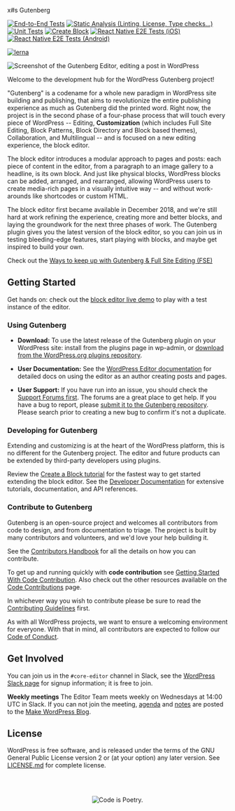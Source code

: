 x#s Gutenberg

[![End-to-End Tests](https://github.com/WordPress/gutenberg/workflows/End-to-End%20Tests/badge.svg)](https://github.com/WordPress/gutenberg/actions?query=workflow%3A%22End-to-End+Tests%22+branch%3Atrunk)
[![Static Analysis (Linting, License, Type checks...)](<https://github.com/WordPress/gutenberg/workflows/Static%20Analysis%20(Linting,%20License,%20Type%20checks...)/badge.svg>)](https://github.com/WordPress/gutenberg/actions?query=workflow%3A%22Static+Analysis+%28Linting%2C+License%2C+Type+checks...%29%22+branch%3Atrunk)
[![Unit Tests](https://github.com/WordPress/gutenberg/workflows/Unit%20Tests/badge.svg)](https://github.com/WordPress/gutenberg/actions?query=workflow%3A%22Unit+Tests%22+branch%3Atrunk)
[![Create Block](https://github.com/WordPress/gutenberg/workflows/Create%20Block/badge.svg)](https://github.com/WordPress/gutenberg/actions?query=workflow%3A%22Create+Block%22+branch%3Atrunk)
[![React Native E2E Tests (iOS)](<https://github.com/WordPress/gutenberg/workflows/React%20Native%20E2E%20Tests%20(iOS)/badge.svg>)](https://github.com/WordPress/gutenberg/actions?query=workflow%3A%22React+Native+E2E+Tests+%28iOS%29%22+branch%3Atrunk)
[![React Native E2E Tests (Android)](<https://github.com/WordPress/gutenberg/workflows/React%20Native%20E2E%20Tests%20(Android)/badge.svg>)](https://github.com/WordPress/gutenberg/actions?query=workflow%3A%22React+Native+E2E+Tests+%28Android%29%22+branch%3Atrunk)

[![lerna](https://img.shields.io/badge/maintained%20with-lerna-cc00ff.svg)](https://lerna.js.org)

![Screenshot of the Gutenberg Editor, editing a post in WordPress](https://user-images.githubusercontent.com/1204802/100067796-fc3e8700-2e36-11eb-993b-6b80b4310b87.png)

Welcome to the development hub for the WordPress Gutenberg project!

"Gutenberg" is a codename for a whole new paradigm in WordPress site building and publishing, that aims to revolutionize the entire publishing experience as much as Gutenberg did the printed word. Right now, the project is in the second phase of a four-phase process that will touch every piece of WordPress -- Editing, **Customization** (which includes Full Site Editing, Block Patterns, Block Directory and Block based themes), Collaboration, and Multilingual -- and is focused on a new editing experience, the block editor.

The block editor introduces a modular approach to pages and posts: each piece of content in the editor, from a paragraph to an image gallery to a headline, is its own block. And just like physical blocks, WordPress blocks can be added, arranged, and rearranged, allowing WordPress users to create media-rich pages in a visually intuitive way -- and without work-arounds like shortcodes or custom HTML.

The block editor first became available in December 2018, and we're still hard at work refining the experience, creating more and better blocks, and laying the groundwork for the next three phases of work. The Gutenberg plugin gives you the latest version of the block editor, so you can join us in testing bleeding-edge features, start playing with blocks, and maybe get inspired to build your own.

Check out the [Ways to keep up with Gutenberg & Full Site Editing (FSE)](https://make.wordpress.org/core/2020/05/20/ways-to-keep-up-with-full-site-editing-fse/)

## Getting Started

Get hands on: check out the [block editor live demo](https://wordpress.org/gutenberg/) to play with a test instance of the editor.

### Using Gutenberg

-   **Download:** To use the latest release of the Gutenberg plugin on your WordPress site: install from the plugins page in wp-admin, or [download from the WordPress.org plugins repository](https://wordpress.org/plugins/gutenberg/).

-   **User Documentation:** See the [WordPress Editor documentation](https://wordpress.org/documentation/article/wordpress-block-editor/) for detailed docs on using the editor as an author creating posts and pages.

-   **User Support:** If you have run into an issue, you should check the [Support Forums first](https://wordpress.org/support/forums/). The forums are a great place to get help. If you have a bug to report, please [submit it to the Gutenberg repository](https://github.com/wordpress/gutenberg/issues). Please search prior to creating a new bug to confirm it's not a duplicate.

### Developing for Gutenberg

Extending and customizing is at the heart of the WordPress platform, this is no different for the Gutenberg project. The editor and future products can be extended by third-party developers using plugins.

Review the [Create a Block tutorial](/docs/getting-started/create-block/README.md) for the fastest way to get started extending the block editor. See the [Developer Documentation](https://developer.wordpress.org/block-editor/#develop-for-the-block-editor) for extensive tutorials, documentation, and API references.

### Contribute to Gutenberg

Gutenberg is an open-source project and welcomes all contributors from code to design, and from documentation to triage. The project is built by many contributors and volunteers, and we'd love your help building it.

See the [Contributors Handbook](https://developer.wordpress.org/block-editor/contributors/) for all the details on how you can contribute.

To get up and running quickly with **code contribution** see [Getting Started With Code Contribution](/docs/contributors/code/getting-started-with-code-contribution.md). Also check out the other resources available on the [Code Contributions](/docs/contributors/code/README.md) page.

In whichever way you wish to contribute please be sure to read the [Contributing Guidelines](https://github.com/WordPress/gutenberg/blob/HEAD/CONTRIBUTING.md) first.

As with all WordPress projects, we want to ensure a welcoming environment for everyone. With that in mind, all contributors are expected to follow our [Code of Conduct](https://github.com/WordPress/gutenberg/blob/HEAD/CODE_OF_CONDUCT.md).

## Get Involved

You can join us in the `#core-editor` channel in Slack, see the [WordPress Slack page](https://make.wordpress.org/chat/) for signup information; it is free to join.

**Weekly meetings** The Editor Team meets weekly on Wednesdays at 14:00 UTC in Slack. If you can not join the meeting, [agenda](https://make.wordpress.org/core/tag/core-editor-agenda/) and [notes](https://make.wordpress.org/core/tag/core-editor-summary/) are posted to the [Make WordPress Blog](https://make.wordpress.org/core/).

## License

WordPress is free software, and is released under the terms of the GNU General Public License version 2 or (at your option) any later version. See [LICENSE.md](LICENSE.md) for complete license.

<br/><br/><p align="center"><img src="https://s.w.org/style/images/codeispoetry.png?1" alt="Code is Poetry." /></p>
